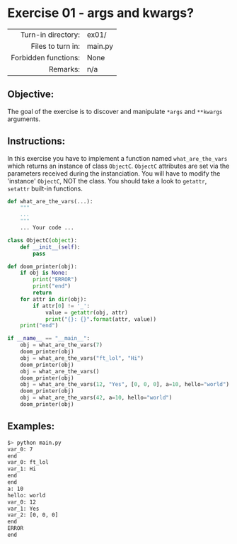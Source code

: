 # Exercise 01 - args and kwargs?

|                         |                    |
| -----------------------:| ------------------ |
|   Turn-in directory:    |  ex01/             |
|   Files to turn in:     |  main.py           |
|   Forbidden functions:  |  None              |
|   Remarks:              |  n/a               |

## Objective:
The goal of the exercise is to discover and manipulate `*args` and `**kwargs` arguments.

## Instructions:
In this exercise you have to implement a function named `what_are_the_vars`
which returns an instance of class `ObjectC`.
`ObjectC` attributes are set via the parameters received during the instanciation.
You will have to modify the 'instance' `ObjectC`, NOT the class.
You should take a look to `getattr`, `setattr` built-in functions.

```py
def what_are_the_vars(...):
	"""
	...
	"""
	... Your code ...

class ObjectC(object):
	def __init__(self):
		pass

def doom_printer(obj):
	if obj is None:
		print("ERROR")
		print("end")
		return
	for attr in dir(obj):
		if attr[0] != '_':
			value = getattr(obj, attr)
			print("{}: {}".format(attr, value))
	print("end")

if __name__ == "__main__":
	obj = what_are_the_vars(7)
	doom_printer(obj)
	obj = what_are_the_vars("ft_lol", "Hi")
	doom_printer(obj)
	obj = what_are_the_vars()
	doom_printer(obj)
	obj = what_are_the_vars(12, "Yes", [0, 0, 0], a=10, hello="world")
	doom_printer(obj)
	obj = what_are_the_vars(42, a=10, hello="world")
	doom_printer(obj)
```

## Examples:

```bash
$> python main.py
var_0: 7
end
var_0: ft_lol
var_1: Hi
end
end
a: 10
hello: world
var_0: 12
var_1: Yes
var_2: [0, 0, 0]
end
ERROR
end
```
